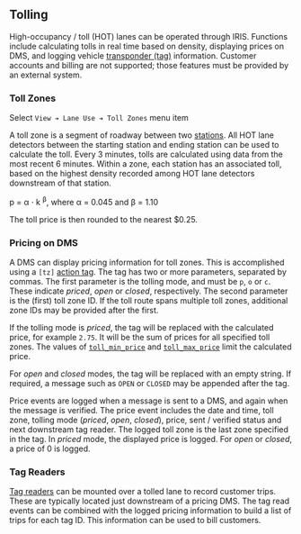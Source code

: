 ## Tolling

High-occupancy / toll (HOT) lanes can be operated through IRIS.  Functions
include calculating tolls in real time based on density, displaying prices on
DMS, and logging vehicle [transponder (tag)](admin_guide.html#tag_readers)
information.  Customer accounts and billing are not supported; those features
must be provided by an external system.

### Toll Zones

Select `View ➔ Lane Use ➔ Toll Zones` menu item

A toll zone is a segment of roadway between two
[stations](admin_guide.html#station).  All HOT lane detectors between the
starting station and ending station can be used to calculate the toll.  Every 3
minutes, tolls are calculated using data from the most recent 6 minutes.  Within
a zone, each station has an associated toll, based on the highest density
recorded among HOT lane detectors downstream of that station.

p = α ⋅ k <sup>β</sup>, where α = 0.045 and β = 1.10

The toll price is then rounded to the nearest $0.25.

### Pricing on DMS

A DMS can display pricing information for toll zones.  This is accomplished
using a `[tz]` [action tag](admin_guide.html#action_tag).  The tag has two or
more parameters, separated by commas.  The first parameter is the tolling mode,
and must be `p`, `o` or `c`.  These indicate _priced_, _open_ or _closed_,
respectively.  The second parameter is the (first) toll zone ID.  If the toll
route spans multiple toll zones, additional zone IDs may be provided after the
first.

If the tolling mode is _priced_, the tag will be replaced with the calculated
price, for example `2.75`.  It will be the sum of prices for all specified toll
zones.  The values of [`toll_min_price`](admin_guide.html#sys_attr) and
[`toll_max_price`](admin_guide.html#sys_attr) limit the calculated price.

For _open_ and _closed_ modes, the tag will be replaced with an empty string.
If required, a message such as `OPEN` or `CLOSED` may be appended after the tag.

Price events are logged when a message is sent to a DMS, and again when the
message is verified.  The price event includes the date and time, toll zone,
tolling mode (_priced_, _open_, _closed_), price, sent / verified status and
next downstream tag reader.  The logged toll zone is the last zone specified in
the tag.  In _priced_ mode, the displayed price is logged.  For _open_ or
_closed_, a price of 0 is logged.

### Tag Readers

[Tag readers](admin_guide.html#tag_readers) can be mounted over a tolled lane to
record customer trips.  These are typically located just downstream of a pricing
DMS.  The tag read events can be combined with the logged pricing information
to build a list of trips for each tag ID.  This information can be used to bill
customers.
